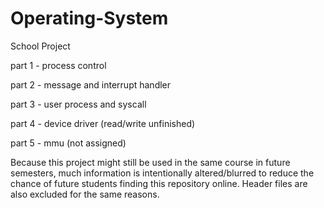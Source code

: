# Operating-System
School Project


part 1 - process control

part 2 - message and interrupt handler

part 3 - user process and syscall

part 4 - device driver (read/write unfinished)

part 5 - mmu (not assigned)

Because this project might still be used in the same course in future semesters, much information is intentionally altered/blurred to reduce the chance of future students finding this repository online. Header files are also excluded for the same reasons. 
